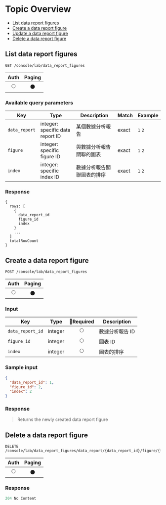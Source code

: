 # Topic Overview

- [List data report figures](#list-data-report-figures)
- [Create a data report figure](#create-a-data-report-figure)
- [Update a data report figure](#update-a-data-report-figure)
- [Delete a data report figure](#delete-a-data-report-figure)

## List data report figures
```
GET /console/lab/data_report_figures
```

| Auth | Paging |
| :---: | :---: |
| 🌕 | 🌑 |

### Available query parameters

| Key | Type | Description | Match | Example |
| --- | --- | --- | --- | --- |
| `data_report` | integer: specific data report ID | 某個數據分析報告 | exact | `1` `2` |
| `figure` | integer: specific figure ID | 與數據分析報告關聯的圖表 | exact | `1` `2` |
| `index` | integer: specific index ID | 數據分析報告關聯圖表的排序 | exact | `1` `2` |

### Response
```
{
  rows: [
    {
      data_report_id
      figure_id
      index
    }
    ...
  ]
  totalRowCount
}
```

## Create a data report figure
```
POST /console/lab/data_report_figures
```

| Auth | Paging |
| :---: | :---: |
| 🌕 | 🌑 |

### Input

| Key | Type | Required | Description |
| --- | --- | :---: | --- |
| `data_report_id` | integer | 🌕 |數據分析報告 ID |
| `figure_id` | integer | 🌕 | 圖表 ID |
| `index` | integer | 🌕 | 圖表的排序 |


### Sample input
```json
{
  "data_report_id": 1,
  "figure_id": 2,
  "index": 2
}
```

### Response
> Returns the newly created data report figure


## Delete a data report figure
```
DELETE /console/lab/data_report_figures/data_report/{data_report_id}/figure/{figure_id}/index/{index}
```

| Auth | Paging |
| :---: | :---: |
| 🌕 | 🌑 |

### Response
```javascript
204 No Content
```
